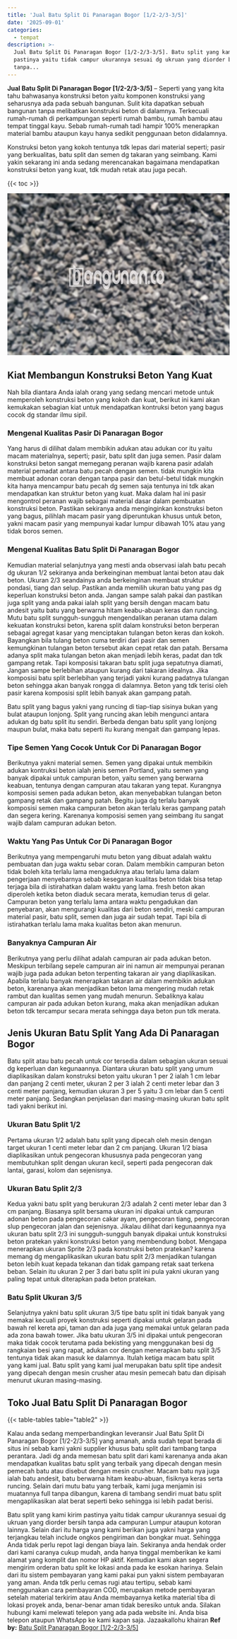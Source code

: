 ```yaml
---
title: 'Jual Batu Split Di Panaragan Bogor [1/2-2/3-3/5]'
date: '2025-09-01'
categories:
  - tempat
description: >-
  Jual Batu Split Di Panaragan Bogor [1/2-2/3-3/5]. Batu split yang kami kirim
  pastinya yaitu tidak campur ukurannya sesuai dg ukruan yang diorder bersih
  tanpa...
---
```


**Jual Batu Split Di Panaragan Bogor \[1/2-2/3-3/5\]** – Seperti yang yang kita tahu bahwasanya konstruksi beton yaitu komponen konstruksi yang seharusnya ada pada sebuah bangunan. Sulit kita dapatkan sebuah bangunan tanpa melibatkan konstruksi beton di dalamnya. Terkecuali rumah-rumah di perkampungan seperti rumah bambu, rumah bambu atau tempat tinggal kayu. Sebab rumah-rumah tadi hampir 100% menerapkan material bambu ataupun kayu hanya sedikit penggunaan beton didalamnya.

Konstruksi beton yang kokoh tentunya tdk lepas dari material seperti; pasir yang berkualitas, batu split dan semen dg takaran yang seimbang. Kami yakin sekarang ini anda sedang merencanakan bagaimana mendapatkan konstruksi beton yang kuat, tdk mudah retak atau juga pecah.

{{< toc >}}

![Jual Batu Split Di Panaragan Bogor [1/2-2/3-3/5]](/images/jual-batu-split-17.png)

## Kiat Membangun Konstruksi Beton Yang Kuat

Nah bila diantara Anda ialah orang yang sedang mencari metode untuk memperoleh konstruksi beton yang kokoh dan kuat, berikut ini kami akan kemukakan sebagian kiat untuk mendapatkan kontruksi beton yang bagus cocok dg standar ilmu sipil.

### Mengenal Kualitas Pasir Di Panaragan Bogor

Yang harus di dilihat dalam membikin adukan atau adukan cor itu yaitu macam materialnya, seperti; pasir, batu split dan juga semen. Pasir dalam konstruksi beton sangat memegang peranan wajib karena pasir adalah material pemadat antara batu pecah dengan semen. tidak mungkin kita membuat adonan coran dengan tanpa pasir dan betul-betul tidak mungkin kita hanya mencampur batu pecah dg semen saja tentunya ini tdk akan mendapatkan kan struktur beton yang kuat. Maka dalam hal ini pasir mengontrol peranan wajib sebagai material dasar dalam pembuatan konstruksi beton. Pastikan sekiranya anda menginginkan konstruksi beton yang bagus, pilihlah macam pasir yang diperuntukan khusus untuk beton, yakni macam pasir yang mempunyai kadar lumpur dibawah 10% atau yang tidak boros semen.

### Mengenal Kualitas Batu Split Di Panaragan Bogor

Kemudian material selanjutnya yang mesti anda observasi ialah batu pecah dg ukuran 1/2 sekiranya anda berkeinginan membuat lantai beton atau dak beton. Ukuran 2/3 seandainya anda berkeinginan membuat struktur pondasi, tiang dan selup. Pastikan anda memilih ukuran batu yang pas dg keperluan konstruksi beton anda. Jangan sampe salah pakai dan pastikan juga split yang anda pakai ialah split yang bersih dengan macam batu andesit yaitu batu yang berwarna hitam keabu-abuan keras dan runcing. Mutu batu split sungguh-sungguh mengendalikan peranan utama dalam kekuatan konstruksi beton, karena split dalam konstruksi beton berperan sebagai agregat kasar yang menciptakan tulangan beton keras dan kokoh. Bayangkan bila tulang beton cuma terdiri dari pasir dan semen kemungkinan tulangan beton tersebut akan cepat retak dan patah. Bersama adanya split maka tulangan beton akan menjadi lebih keras, padat dan tdk gampang retak. Tapi komposisi takaran batu split juga sepatutnya diamati, Jangan sampe berlebihan ataupun kurang dari takaran idealnya. Jika komposisi batu split berlebihan yang terjadi yakni kurang padatnya tulangan beton sehingga akan banyak rongga di dalamnya. Beton yang tdk terisi oleh pasir karena komposisi split lebih banyak akan gampang patah.

Batu split yang bagus yakni yang runcing di tiap-tiap sisinya bukan yang bulat ataupun lonjong. Split yang runcing akan lebih mengunci antara adukan dg batu split itu sendiri. Berbeda dengan batu split yang lonjong maupun bulat, maka batu seperti itu kurang mengait dan gampang lepas.

### Tipe Semen Yang Cocok Untuk Cor Di Panaragan Bogor

Berikutnya yakni material semen. Semen yang dipakai untuk membikin adukan kontruksi beton ialah jenis semen Portland, yaitu semen yang banyak dipakai untuk campuran beton, yaitu semen yang berwarna keabuan, tentunya dengan campuran atau takaran yang tepat. Kurangnya komposisi semen pada adukan beton, akan menyebabkan tulangan beton gampang retak dan gampang patah. Begitu juga dg terlalu banyak komposisi semen maka campuran beton akan terlalu keras gampang patah dan segera kering. Karenanya komposisi semen yang seimbang itu sangat wajib dalam campuran adukan beton.

### Waktu Yang Pas Untuk Cor Di Panaragan Bogor

Berikutnya yang mempengaruhi mutu beton yang dibuat adalah waktu pembuatan dan juga waktu sebar coran. Dalam membikin campuran beton tidak boleh kita terlalu lama mengaduknya atau terlalu lama dalam pengerjaan menyebarnya sebab kesegaran kualitas beton tidak bisa tetap terjaga bila di istirahatkan dalam waktu yang lama. fresh beton akan diperoleh ketika beton diaduk secara merata, kemudian terus di gelar. Campuran beton yang terlalu lama antara waktu pengadukan dan penyebaran, akan mengurangi kualitas dari beton sendiri, meski campuran material pasir, batu split, semen dan juga air sudah tepat. Tapi bila di istirahatkan terlalu lama maka kualitas beton akan menurun.

### Banyaknya Campuran Air

Berikutnya yang perlu dilihat adalah campuran air pada adukan beton. Meskipun terbilang sepele campuran air ini namun air mempunyai peranan wajib juga pada adukan beton terpenting takaran air yang diaplikasikan. Apabila terlalu banyak menerapkan takaran air dalam membikin adukan beton, karenanya akan menjadikan beton lama mengering mudah retak rambut dan kualitas semen yang mudah menurun. Sebaliknya kalau campuran air pada adukan beton kurang, maka akan menjadikan adukan beton tdk tercampur secara merata sehingga daya beton pun tdk merata.

## Jenis Ukuran Batu Split Yang Ada Di Panaragan Bogor

Batu split atau batu pecah untuk cor tersedia dalam sebagian ukuran sesuai dg keperluan dan kegunaannya. Diantara ukuran batu split yang umum diaplikasikan dalam konstruksi beton yaitu ukuran 1 per 2 ialah 1 cm lebar dan panjang 2 centi meter, ukuran 2 per 3 ialah 2 centi meter lebar dan 3 centi meter panjang, kemudian ukuran 3 per 5 yaitu 3 cm lebar dan 5 centi meter panjang. Sedangkan penjelasan dari masing-masing ukuran batu split tadi yakni berikut ini.

### Ukuran Batu Split 1/2

Pertama ukuran 1/2 adalah batu split yang dipecah oleh mesin dengan target ukuran 1 centi meter lebar dan 2 cm panjang. Ukuran 1/2 biasa diaplikasikan untuk pengecoran khususnya pada pengecoran yang membutuhkan split dengan ukuran kecil, seperti pada pengecoran dak lantai, garasi, kolom dan sejenisnya.

### Ukuran Batu Split 2/3

Kedua yakni batu split yang berukuran 2/3 adalah 2 centi meter lebar dan 3 cm panjang. Biasanya split bersama ukuran ini dipakai untuk campuran adonan beton pada pengecoran cakar ayam, pengecoran tiang, pengecoran slup pengecoran jalan dan sejenisnya. Jikalau dilihat dari kegunaannya nya ukuran batu split 2/3 ini sungguh-sungguh banyak dipakai untuk konstruksi beton pratekan yakni konstruksi beton yang membendung bobot. Mengapa menerapkan ukuran Sprite 2/3 pada konstruksi beton pratekan? karena memang dg mengaplikasikan ukuran batu split 2/3 menjadikan tulangan beton lebih kuat kepada tekanan dan tidak gampang retak saat terkena beban. Selain itu ukuran 2 per 3 dari batu split ini pula yakni ukuran yang paling tepat untuk diterapkan pada beton pratekan.

### Batu Split Ukuran 3/5

Selanjutnya yakni batu split ukuran 3/5 tipe batu split ini tidak banyak yang memakai kecuali proyek konstruksi seperti dipakai untuk gelaran pada bawah rel kereta api, taman dan ada juga yang memakai untuk gelaran pada ada zona bawah tower. Jika batu ukuran 3/5 ini dipakai untuk pengecoran maka tidak cocok terutama pada bekisting yang menggunakan besi dg rangkaian besi yang rapat, adukan cor dengan menerapkan batu split 3/5 tentunya tidak akan masuk ke dalamnya. Itulah ketiga macam batu split yang kami jual. Batu split yang kami jual merupakan batu split tipe andesit yang dipecah dengan mesin crusher atau mesin pemecah batu dan dipisah menurut ukuran masing-masing.

## Toko Jual Batu Split Di Panaragan Bogor

{{< table-tables table="table2" >}}

Kalau anda sedang memperbandingkan leveransir Jual Batu Split Di Panaragan Bogor \[1/2-2/3-3/5\] yang amanah, anda sudah tepat berada di situs ini sebab kami yakni supplier khusus batu split dari tambang tanpa perantara. Jadi dg anda memesan batu split dari kami karenanya anda akan mendapatkan kualitas batu split yang terbaik yang dipecah dengan mesin pemecah batu atau disebut dengan mesin crusher. Macam batu nya juga ialah batu andesit, batu berwarna hitam keabu-abuan, fisiknya keras serta runcing. Selain dari mutu batu yang terbaik, kami juga menjamin isi muatannya full tanpa dibangun, karena di tambang sendiri muat batu split mengaplikasikan alat berat seperti beko sehingga isi lebih padat berisi.

Batu split yang kami kirim pastinya yaitu tidak campur ukurannya sesuai dg ukruan yang diorder bersih tanpa ada campuran Lumpur ataupun kotoran lainnya. Selain dari itu harga yang kami berikan juga yakni harga yang terjangkau telah include ongkos pengiriman dan bongkar muat. Sehingga Anda tidak perlu repot lagi dengan biaya lain. Sekiranya anda hendak order dari kami caranya cukup mudah, anda hanya tinggal memberikan ke kami alamat yang komplit dan nomor HP aktif. Kemudian kami akan segera mengirim orderan batu split ke lokasi anda pada ke esokan harinya. Selain dari itu sistem pembayaran yang kami pakai pun yakni sistem pembayaran yang aman. Anda tdk perlu cemas rugi atau tertipu, sebab kami menggunakan cara pembayaran COD, merupakan metode pembayaran setelah material terkirim atau Anda membayarnya ketika material tiba di lokasi proyek anda, benar-benar aman tidak beresiko untuk anda. Silakan hubungi kami melewati telepon yang ada pada website ini. Anda bisa telepon ataupun WhatsApp ke kami kapan saja. Jazaakallohu khairan
**Ref by:** [Batu Split Panaragan Bogor [1/2-2/3-3/5]](https://id.wikipedia.org/wiki/Batu)
